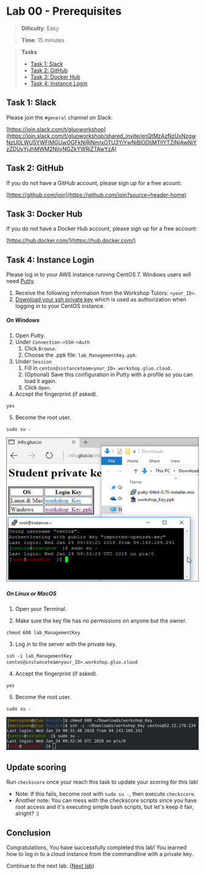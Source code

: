 # Lab 00 - Prerequisites

> **Dificulty**: Easy

> **Time**: 15 minutes

> **Tasks**
> - [Task 1: Slack](#task-1-slack)
> - [Task 2: GitHub](#task-2-github)
> - [Task 3: Docker Hub](#task-3-docker-hub)
> - [Task 4: Instance Login](#task-4-instance-login)

## Task 1: Slack

Please join the `#general` channel on Slack:

[https://join.slack.com/t/gluoworkshop](https://join.slack.com/t/gluoworkshop/shared_invite/enQtMzAzNzUxNzgwNzU0LWU5YWFlMGUwOGFkNjRjNmIxOTU3YjYwNjBlODljMTllYTZjNjAwNjYzZDUyYjJhMWM2NjIyNGZkYWRiZTAwYzA)

## Task 2: GitHub

If you do not have a GitHub account, please sign up for a free acount:

[https://github.com/join](https://github.com/join?source=header-home)

## Task 3: Docker Hub

If you do not have a Docker Hub account, please sign up for a free account:

[https://hub.docker.com/](https://hub.docker.com/)

## Task 4: Instance Login

Please log in to your AWS instance running CentOS 7. Windows users will need  [Putty](https://www.chiark.greenend.org.uk/~sgtatham/putty/latest.html).

1. Receive the following information from the Workshop Tutors: `<your_ID>`.
1. [Download your ssh private key](http://info.workshop.gluo.cloud/index.html) which is used as authorization when logging in to your CentOS instance.

##### **On Windows**

1. Open Putty.
2. Under `Connection->SSH->Auth`
    1. Click `Browse`.
    2. Choose the .ppk file: `lab_ManagementKey.ppk`.
3. Under `Session`
    1. Fill in `centos@instanceteam<your_ID>.workshop.gluo.cloud`.
    2. (Optional) Save this configuration in Putty with a profile so you can load it again.
    3. Click `Open`.
4. Accept the fingerprint (if asked).

  ```
  yes
  ```

5. Become the root user.

  ```
  sudo su -
  ```
  
  ![](../Images/AWSPuttyLoginWindows.png?raw=true)
    
##### **On Linux or MacOS**

1. Open your Terminal.

2. Make sure the key file has no permissions on anyone but the owner.

  ```
  chmod 600 lab_ManagementKey
  ```

3. Log in to the server with the private key.

  ```
  ssh -i lab_ManagementKey centos@instanceteam<your_ID>.workshop.gluo.cloud
  ```
     
4. Accept the fingerprint (if asked).

  ```
  yes
  ```

5. Become the root user.

  ```
  sudo su -
  ```

  ![](../Images/AWSLoginToInstance.png?raw=true)
  

## Update scoring
Run `checkscore` once your reach this task to update your scoring for this lab!
  * Note: If this fails, become root with `sudo su -`, then execute `checkscore`.
  * Another note: You can mess with the checkscore scripts since you have root access and it's executing simple bash scripts, but let's keep it fair, alright? :)


## Conclusion

Congratulations, You have successfully completed this lab! You learned how to log in to a cloud instance from the commandline with a private key.

Continue to the next lab. ([Next lab](../Lab%201%20-%20Install%20Docker))

